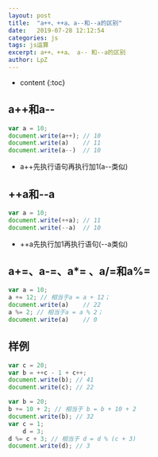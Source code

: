 ```yaml
---
layout: post
title:  "a++、++a、a--和--a的区别"
date:   2019-07-28 12:12:54
categories: js
tags: js运算
excerpt: a++、++a、 a-- 和--a的区别
author: LpZ
---
```


* content
{:toc}

## a++和a--
```js
var a = 10;
document.write(a++); // 10
document.write(a)    // 11
document.write(a--)  // 10
```
- a++先执行语句再执行加1(a--类似)

## ++a和--a
```js
var a = 10;
document.write(++a); // 11
document.write(--a)  // 10
```
- ++a先执行加1再执行语句(--a类似)

## a+=、a-=、a*= 、a/=和a%=
```js
var a = 10;
a += 12; // 相当于a = a + 12；
document.write(a)    // 22
a %= 2; // 相当于a = a % 2；
document.write(a)    // 0
```


## 样例
```js
var c = 20;
var b = ++c - 1 + c++;
document.write(b); // 41
document.write(c); // 22
```
```js
var b = 20;
b += 10 + 2; // 相当于 b = b + 10 + 2
document.write(b); // 32
var c = 1;
    d = 3;
d %= c + 3; // 相当于 d = d % (c + 3)
document.write(d); // 3
```